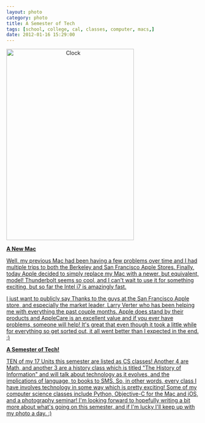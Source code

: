 ```yaml
---
layout: photo
category: photo
title: A Semester of Tech
tags: [school, college, cal, classes, computer, macs,]
date: 2012-01-16 15:29:00
---
```


<a href="http://www.flickr.com/photos/cycomachead/6712574633/" title="Clock by cycomachead, on Flickr"><img src="http://farm8.staticflickr.com/7027/6712574633_a8991ca168.jpg" width="333" height="500" alt="Clock" style="text-align:center;"/>

**A New Mac**

Well, my previous Mac had been having a few problems over time and I had multiple trips to both the Berkeley and San Francisco Apple Stores. Finally, today Apple decided to simply replace my Mac with a newer, but equivalent, model! Thunderbolt seems so cool, and I can't wait to use it for something exciting, but so far the Intel i7 is amazingly fast.

I just want to publicly say Thanks to the guys at the San Francisco Apple store, and especially the market leader, Larry Verter who has been helping me with everything the past couple months. Apple does stand by their products and AppleCare is an excellent value and if you ever have problems, someone will help! It's great that even though it took a little while for everything so get sorted out, it all went better than I expected in the end. :)


**A Semester of Tech!**

TEN of my 17 Units this semester are listed as CS classes! Another 4 are Math, and another 3 are a history class which is titled "The History of Information" and will talk about technology as it evolves, and the implications of language, to books to SMS. So, in other words, every class I have involves technology in some way which is pretty exciting! Some of my computer science classes include Python, Objective-C for the Mac and iOS, and a photography seminar! I'm looking forward to hopefully writing a bit more about what's going on this semester, and if I'm lucky I'll keep up with my photo a day. :)
